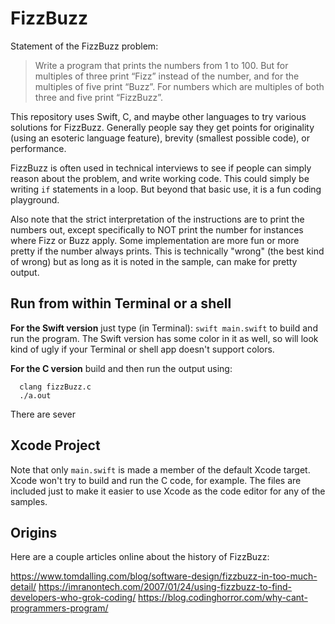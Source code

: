 # FizzBuzz

Statement of the FizzBuzz problem:

> Write a program that prints the numbers from 1 to 100. But for multiples of three print “Fizz” instead of the number, and for the multiples of five print “Buzz”. For numbers which are multiples of both three and five print “FizzBuzz”.

This repository uses Swift, C, and maybe other languages to try various solutions for FizzBuzz. Generally people say they get points for originality (using an esoteric language feature), brevity (smallest possible code), or performance.

FizzBuzz is often used in technical interviews to see if people can simply reason about the problem, and write working code. This could simply be writing `if` statements in a loop. But beyond that basic use, it is a fun coding playground.

Also note that the strict interpretation of the instructions are to print the numbers out, except specifically to NOT print the number for instances where Fizz or Buzz apply. Some implementation are more fun or more pretty if the number always prints. This is technically "wrong" (the best kind of wrong) but as long as it is noted in the sample, can make for pretty output.


## Run from within Terminal or a shell

**For the Swift version** just type (in Terminal): `swift main.swift` to build and run the program. The Swift version has some color in it as well, so will look kind of ugly if your Terminal or shell app doesn't support colors.


**For the C version**  build and then run the output using:
```
  clang fizzBuzz.c
  ./a.out
```

There are sever

## Xcode Project

Note that only `main.swift` is made a member of the default Xcode target. Xcode won't try to build and run the C code, for example. The files are included just to make it easier to use Xcode as the code editor for any of the samples.


## Origins

Here are a couple articles online about the history of FizzBuzz:

https://www.tomdalling.com/blog/software-design/fizzbuzz-in-too-much-detail/
https://imranontech.com/2007/01/24/using-fizzbuzz-to-find-developers-who-grok-coding/
https://blog.codinghorror.com/why-cant-programmers-program/

